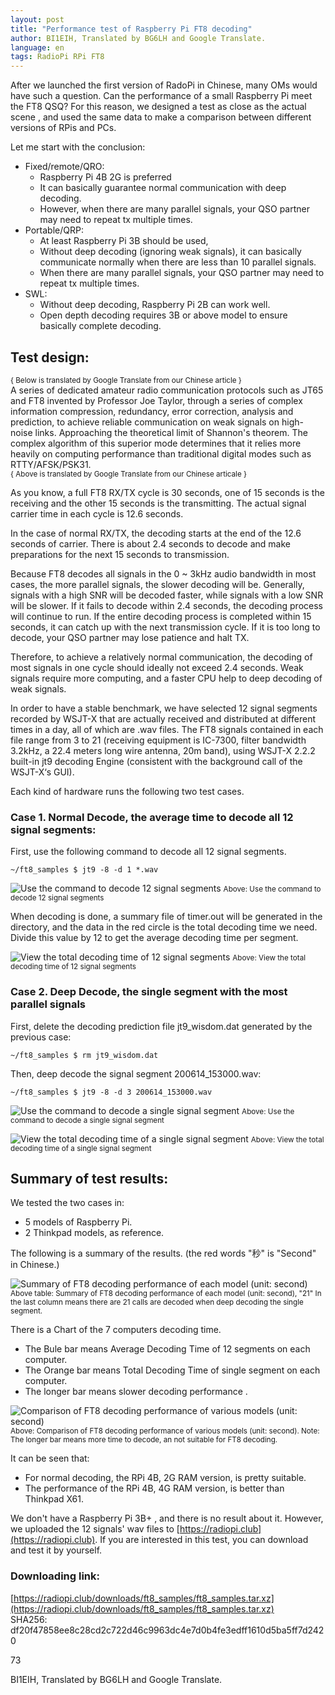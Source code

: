 ```yaml
---
layout: post
title: "Performance test of Raspberry Pi FT8 decoding"
author: BI1EIH, Translated by BG6LH and Google Translate.
language: en
tags: RadioPi RPi FT8
---
```


After we launched the first version of RadoPi in Chinese, many OMs would have such a question. Can the performance of a small Raspberry Pi meet the FT8 QSQ? For this reason, we designed a test as close as the actual scene , and used the same data to make a comparison between different versions of RPis and PCs.


Let me start with the conclusion:

- Fixed/remote/QRO: 
    - Raspberry Pi 4B 2G is preferred
    - It can basically guarantee normal communication with deep decoding.
    - However, when there are many parallel signals, your QSO partner may need to repeat tx multiple times.
- Portable/QRP:
    - At least Raspberry Pi 3B should be used,
    - Without deep decoding (ignoring weak signals), it can basically communicate normally when there are less than 10 parallel signals.
    - When there are many parallel signals, your QSO partner may need to repeat tx multiple times.
- SWL:
    - Without deep decoding, Raspberry Pi 2B can work well.
    - Open depth decoding requires 3B or above model to ensure basically complete decoding.


## Test design:

<small>{ Below is translated by Google Translate from our Chinese article }</small>  
A series of dedicated amateur radio communication protocols such as JT65 and FT8 invented by Professor Joe Taylor, through a series of complex information compression, redundancy, error correction, analysis and prediction, to achieve reliable communication on weak signals on high-noise links. Approaching the theoretical limit of Shannon's theorem. The complex algorithm of this superior mode determines that it relies more heavily on computing performance than traditional digital modes such as RTTY/AFSK/PSK31.  
<small>{ Above is translated by Google Translate from our Chinese articale }</small>

As you know, a full FT8 RX/TX cycle is 30 seconds, one of 15 seconds is the receiving and the other 15 seconds is the transmitting. The actual signal carrier time in each cycle is 12.6 seconds. 

In the case of normal RX/TX, the decoding starts at the end of the 12.6 seconds of carrier. There is about 2.4 seconds to decode and make preparations for the next 15 seconds to transmission.

Because FT8 decodes all signals in the 0 ~ 3kHz audio bandwidth in most cases, the more parallel signals, the slower decoding will be. Generally, signals with a high SNR will be decoded faster, while signals with a low SNR will be slower. If it fails to decode within 2.4 seconds, the decoding process will continue to run. If the entire decoding process is completed within 15 seconds, it can catch up with the next transmission cycle. If it is too long to decode, your QSO partner may lose patience and halt TX. 


Therefore, to achieve a relatively normal communication, the decoding of most signals in one cycle should ideally not exceed 2.4 seconds. Weak signals require more computing, and a faster CPU help to deep decoding of weak signals.


In order to have a stable benchmark, we have selected 12 signal segments recorded by WSJT-X that are actually received and distributed at different times in a day, all of which are .wav files. The FT8 signals contained in each file range from 3 to 21 (receiving equipment is IC-7300, filter bandwidth 3.2kHz, a 22.4 meters long wire antenna, 20m band), using WSJT-X 2.2.2 built-in jt9 decoding Engine (consistent with the background call of the WSJT-X‘s GUI).

Each kind of hardware runs the following two test cases.




### Case 1. Normal Decode, the average time to decode all 12 signal segments:

First, use the following command to decode all 12 signal segments.

`~/ft8_samples $ jt9 -8 -d 1 *.wav`


![Use the command to decode 12 signal segments](/img/case1.png)
<small>Above: Use the command to decode 12 signal segments</small>  


When decoding is done, a summary file of timer.out will be generated in the directory, and the data in the red circle is the total decoding time we need. Divide this value by 12 to get the average decoding time per segment.


![View the total decoding time of 12 signal segments](/img/case1_result.png)
<small>Above: View the total decoding time of 12 signal segments</small>  




### Case 2. Deep Decode, the single segment with the most parallel signals

First, delete the decoding prediction file jt9_wisdom.dat generated by the previous case:

`~/ft8_samples $ rm jt9_wisdom.dat`

Then, deep decode the signal segment 200614_153000.wav:

`~/ft8_samples $ jt9 -8 -d 3 200614_153000.wav`
 


![Use the command to decode a single signal segment](/img/case2.png)
<small>Above: Use the command to decode a single signal segment</small>  





![View the total decoding time of a single signal segment](/img/case2_result.png)
<small>Above: View the total decoding time of a single signal segment</small>  

 

## Summary of test results:


We tested the two cases in:
- 5 models of Raspberry Pi.
- 2 Thinkpad models, as reference.


The following is a summary of the results. 
(the red words "秒" is "Second" in Chinese.)



![Summary of FT8 decoding performance of each model (unit: second)](/img/table_rpi_ft8_decode.png)
<small>Above table: Summary of FT8 decoding performance of each model (unit: second), "21" In the last column means there are 21 calls are decoded when deep decoding the single segment.</small>  


There is a Chart of the 7 computers decoding time.
- The Bule bar means Average Decoding Time of 12 segments on each computer.
- The Orange bar means Total Decoding Time of single segment on each computer.
- The longer bar means slower decoding performance .


![Comparison of FT8 decoding performance of various models (unit: second)](/img/chart_rpi_ft8_decode.png)
<small>Above: Comparison of FT8 decoding performance of various models (unit: second). Note: The longer bar means more time to decode, an not suitable for FT8 decoding.</small>  


It can be seen that:
- For normal decoding, the RPi 4B, 2G RAM version, is pretty suitable. 
- The performance of the RPi 4B, 4G RAM version, is better than Thinkpad X61.


We don't have a Raspberry Pi 3B+ , and there is no result about it. However, we uploaded the 12 signals' wav files to [https://radiopi.club](https://radiopi.club). If you are interested in this test, you can download and test it by yourself.


### Downloading link:

[https://radiopi.club/downloads/ft8_samples/ft8_samples.tar.xz](https://radiopi.club/downloads/ft8_samples/ft8_samples.tar.xz)  
SHA256: df20f47858ee8c28cd2c722d46c9963dc4e7d0b4fe3edff1610d5ba5ff7d2420

73

BI1EIH, Translated by BG6LH and Google Translate.


